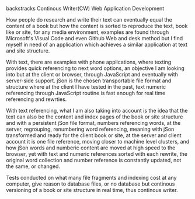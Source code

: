  backstracks
Continous Writer(CW) Web Application Development

How people do research and write their text can eventually equal the content of a book but how the content is sorted to reproduce the text, book like or site, for any media environment, examples are found through Microsoft's Visual Code and even Github Web and desk method but I find myself in need of an application which achieves a similar application at text and site structure.

With text, there are examples with phone applications, where texting provides quick referencing to next word options, an objective I am looking into but at the client or browser, through JavaScript and eventually with server-side support. jSon is the chosen transportable file format and structure where at the client I have tested in the past, text numeric referencing through JavaScript routine is fast enough for real time referencing and rewrties.

With text referencing, what I am also taking into account is the idea that the text can also be the content and index pages of the book or site structure and with a persistent jSon file format, numbers referencing words, at the server, regrouping, renumbering word referencing, meaning with jSon transformed and ready for the client book or site, at the server and client account it is one file reference, moving closer to machine level clusters, and how jSon words and numberic content are moved at high speed to the browser, yet with text and numeric references sorted with each rewrite, the original word collection and number reference is constantly updated, not the same, or changed.

Tests conducted on what many file fragments and indexing cost at any computer, give reason to database files, or no database but continous versioning of a book or site structure in real time, thus continous writer.
